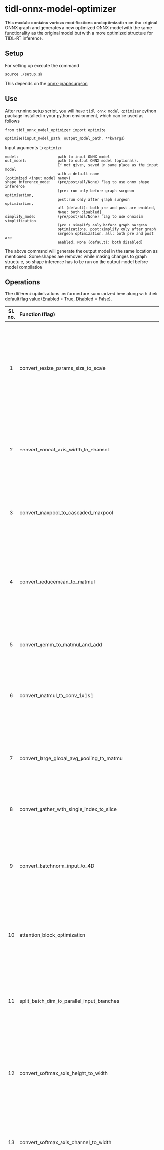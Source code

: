# tidl-onnx-model-optimizer
This module contains various modifications and optimization on the original ONNX graph and generates a new optimized ONNX model with the same functionality as the original model but with a more optimized structure for TIDL-RT inference.

## Setup
For setting up execute the command

    source ./setup.sh

This depends on the [onnx-graphsurgeon](https://github.com/NVIDIA/TensorRT/tree/master/tools/onnx-graphsurgeon)

## Use
After running setup script, you will have `tidl_onnx_model_optimizer` python package installed in your python environment, which can be used as follows:

    from tidl_onnx_model_optimizer import optimize

    optimize(input_model_path, output_model_path, **kwargs)

Input arguments to `optimize`

    model:                  path to input ONNX model
    out_model:              path to output ONNX model (optional).
                            If not given, saved in same place as the input model
                            with a default name (optimized_<input_model_name>)
    shape_inference_mode:   (pre/post/all/None) flag to use onnx shape inference
                            [pre: run only before graph surgeon optimization,
                            post:run only after graph surgeon optimization,
                            all (default): both pre and post are enabled,
                            None: both disabled]
    simplify_mode:          (pre/post/all/None) flag to use onnxsim simplification
                            [pre : simplify only before graph surgeon
                            optimizations, post:simplify only after graph
                            surgeon optimization, all: both pre and post are
                            enabled, None (default): both disabled]


The above command will generate the output model in the same location as mentioned. Some shapes are removed while making changes to graph structure, so shape inference has to be run on the output model before model compilation


## Operations
The different optimizations performed are summarized here along with their default flag value (Enabled = True, Disabled = False).

| Sl. no. | Function (flag)                       | Summary                               |       Default     |
|:------: | :------------------------------------ |:------------------------------------: | :---------------- |
| 1 | convert_resize_params_size_to_scale | Resize operator can specify either size of scale parameter in input, but TIDL does not support size input params. This function converts size to corresposding scale. For e.g, with input [3, 256, 256] and size input [3, 128, 128], it will convert to scales [1, 2, 2]| True |
| 2 | convert_concat_axis_width_to_channel | TIDL only supports concat on channel axis. This function converts Concat layer with width axis to Concat layer with channel axis adjusting the input and output accordingly with Reshapes | False |
| 3 | convert_maxpool_to_cascaded_maxpool | The MaxPool layer with large kernel (> 3x3) is replaced with cascaded MaxPool layers wiht 3x3 kernel. Assume that the kernel size is NxN where N is odd | False |
| 4 | convert_reducemean_to_matmul | The ReduceMean layer is replaced with the cascaded multiple layers, e.g., "Reshape + MatMul + Reshape". The attribute, "axes" of ReduceMean should be W and H dimension. ReduceMean in channel dimension is not supported | False |
| 5 | convert_gemm_to_matmul_and_add | Gemm layer with constant B input in converted to Matmul and Gemm bias (if exists) is converted to a following Add layer | True |
| 6 | convert_matmul_to_conv_1x1s1 | Function to convert MatMul layer to Convolution with kernel 1x1, stride 1x1. Only works for MatMuls with input dimensions not equal to 3 (i.e., 2 or >= 4 works) | False |
| 7 | convert_large_global_avg_pooling_to_matmul | Global average pooling with large HxW values might be unoptimal, converting the input with a reshape from HxW to 1xHW and doing MatMul with a const tensor of dim HWx1 and value of 1/HW | True |
| 8 | convert_gather_with_single_index_to_slice | Gather layer with a single index = t, can be converted to Slice [t, t+1] on the same axis | True |
| 9 | convert_batchnorm_input_to_4D |  Batchnorm input with less than 4 dimension is converted to 4 dimension by adding 1's at the end, done using Reshaped before and after the layer. TIDL supports only 4D batchnorm (NCHW) with batchnorm on the channel | True |
| 10 | attention_block_optimization | Attention block optimization function, identifies attention blocks and performs TIDL specific optimizations on the attention blocks as a whole | False |
| 11 | split_batch_dim_to_parallel_input_branches | If network has batch dimensions to some layers which does not suppport batch dim in TIDL framework, duplicate the layer and split in multiple branches so as each batch gets treated as different input to different branch | False |
| 12 | convert_softmax_axis_height_to_width | The SoftMax layer with operation in the height dimension is replaced with Transpose -> SoftMax -> Transpose to satisfy constraint of SoftMax layer only occuring in width dimension | True |
| 13 | convert_softmax_axis_channel_to_width | The SoftMax layer with operation in the channel dimension is replaced with Transpose -> SoftMax -> Transpose to satisfy constraint of SoftMax layer only occuring in width dimension | True |
| 14 | push_large_channel_dim_to_height_for_width_wise_softmax | When a softmax has high value of dimensions channel and upper it performs unoptimal. But reshaping the shape to have a larger height can make it more efficient. Hence Softmax is changed to Reshape -> Softmax -> Reshape | True |
| 15 | convert_conv_large_pad_to_smaller_kernel | Convolution layer with large kernels and small inputs might be unsupported when pad is greater than the input dimension. This can be converted to Conv with smaller kernel and less pad for support | False |
| 16 | expand_layernorm_to_component_ops | The LayerNormalization-17 layer from ONNX is not supported by TIDL. We can expand this layer to it's fundamental operators to make it supported in TIDL | True |
| 17 | push_matmul_channel_in_height | Matmul layers with one input broadcasted across channel and other input with small plane size can have the channel and height axis merged to get optimized performance | False |


### NOTE
1. This module performs some optimizations on the model and one of the optimization is in early stage named as "split_batch_dim_to_parallel_input_branches". This optimization changes a network with its partial structure with batch to multiple parallel branches in order to have TIDL-RT compatible structure. As of now the "batch specific optimization" is **experimental and at early stage** and require user to provide the start and end node names where the batch dimension needs to be replaced with parallel branches. (*Check batch.py for these two global variables named START_NODE_NAME and END_NODE_NAME*) In future support will be added to automatically detect these nodes and these variables will be removed.
2. Two optimization rules provided in (RGB_YUV_model_converter.py and onnx_model_opt.py) placed  at one directory above shall be combined with this module in future, but currently can be continued to be used as independent optimization scripts
